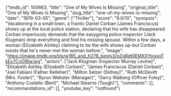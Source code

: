 {"tmdb_id": 100663, "title": "One of My Wives Is Missing", "original_title": "One of My Wives Is Missing", "slug_title": "one-of-my-wives-is-missing", "date": "1976-03-05", "genre": ["Thriller"], "score": "9.0/10", "synopsis": "Vacationing in a small town, a frantic Daniel Corban (James Franciscus) shows up at the local police station, declaring that his wife has disappeared. Corban imperiously demands that the easygoing police inspector (Jack Klugman) drop everything and find his missing spouse. Within a few days, a woman (Elizabeth Ashley) claiming to be the wife shows up-but Corban insists that he's never met the woman before.", "image": "https://image.tmdb.org/t/p/w185_and_h278_bestv2/oZgRdt0EMXXYsjssnTkEx7CyOWw.jpg", "actors": ["Jack Klugman (Inspector Murray Levine)", "Elizabeth Ashley (Elizabeth Corban)", "James Franciscus (Daniel Corban)", "Joel Fabiani (Father Kelleher)", "Milton Selzer (Sidney)", "Ruth McDevitt (Mrs. Foster)", "Byron Webster (Manager)", "Garry Walberg (Officer Foley)", "Anthony Costello (Bert)", "Michael Stearns (Tough)"], "comments": [], "recommandations_id": [], "youtube_key": "notfound"}